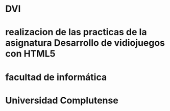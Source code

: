 # DVI
# realizacion de las practicas de la asignatura Desarrollo de vidiojuegos con HTML5
# facultad de informática
# Universidad Complutense
